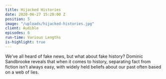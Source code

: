 ```yaml
---
title: Hijacked Histories
date: 2020-06-27 15:20:00 Z
position: 5
image: "/uploads/hijacked-histories.jpg"
client: Audible
episodes: 6
run-time: Various Lengths
is-highlight: true
---
```


We’ve all heard of fake news, but what about fake history? Dominic Sandbrooke reveals that when it comes to history, separating fact from fiction isn’t always easy, with widely held beliefs about our past often based on a web of lies.